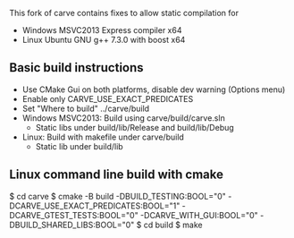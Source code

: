 
This fork of carve contains fixes to allow static compilation for
* Windows MSVC2013 Express compiler x64
* Linux Ubuntu GNU g++ 7.3.0 with boost x64

## Basic build instructions

* Use CMake Gui on both platforms, disable dev warning (Options menu)
* Enable only CARVE_USE_EXACT_PREDICATES
* Set "Where to build" ../carve/build
* Windows MSVC2013: Build using carve/build/carve.sln
   * Static libs under build/lib/Release and build/lib/Debug
* Linux: Build with makefile under carve/build
   * Static lib under build/lib

## Linux command line build with cmake

$ cd carve
$ cmake -B build -DBUILD_TESTING:BOOL="0" -DCARVE_USE_EXACT_PREDICATES:BOOL="1" -DCARVE_GTEST_TESTS:BOOL="0" -DCARVE_WITH_GUI:BOOL="0" -DBUILD_SHARED_LIBS:BOOL="0"
$ cd build
$ make